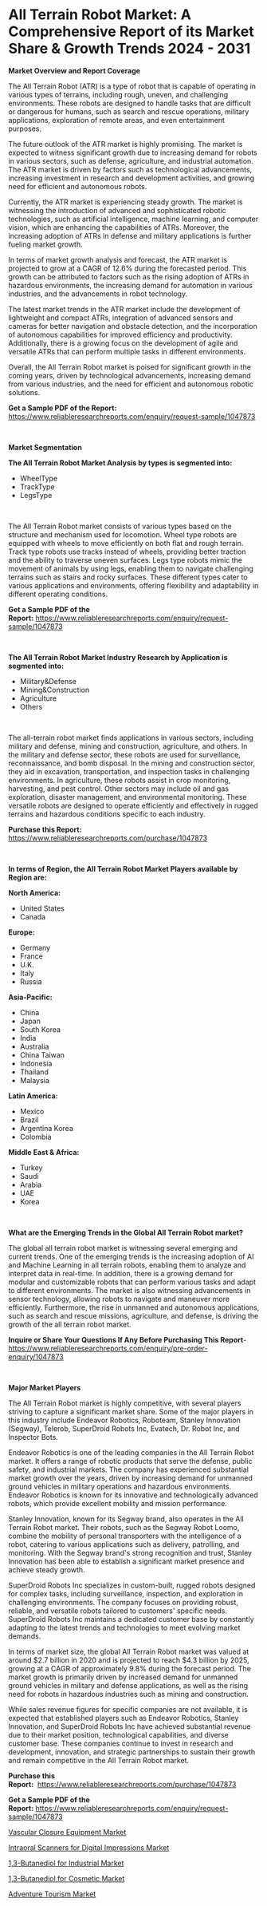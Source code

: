 <p><h1>All Terrain Robot Market: A Comprehensive Report of its Market Share & Growth Trends 2024 - 2031</h1></p><p><strong>Market Overview and Report Coverage</strong></p>
<p><p>The All Terrain Robot (ATR) is a type of robot that is capable of operating in various types of terrains, including rough, uneven, and challenging environments. These robots are designed to handle tasks that are difficult or dangerous for humans, such as search and rescue operations, military applications, exploration of remote areas, and even entertainment purposes.</p><p>The future outlook of the ATR market is highly promising. The market is expected to witness significant growth due to increasing demand for robots in various sectors, such as defense, agriculture, and industrial automation. The ATR market is driven by factors such as technological advancements, increasing investment in research and development activities, and growing need for efficient and autonomous robots.</p><p>Currently, the ATR market is experiencing steady growth. The market is witnessing the introduction of advanced and sophisticated robotic technologies, such as artificial intelligence, machine learning, and computer vision, which are enhancing the capabilities of ATRs. Moreover, the increasing adoption of ATRs in defense and military applications is further fueling market growth.</p><p>In terms of market growth analysis and forecast, the ATR market is projected to grow at a CAGR of 12.6% during the forecasted period. This growth can be attributed to factors such as the rising adoption of ATRs in hazardous environments, the increasing demand for automation in various industries, and the advancements in robot technology.</p><p>The latest market trends in the ATR market include the development of lightweight and compact ATRs, integration of advanced sensors and cameras for better navigation and obstacle detection, and the incorporation of autonomous capabilities for improved efficiency and productivity. Additionally, there is a growing focus on the development of agile and versatile ATRs that can perform multiple tasks in different environments.</p><p>Overall, the All Terrain Robot market is poised for significant growth in the coming years, driven by technological advancements, increasing demand from various industries, and the need for efficient and autonomous robotic solutions.</p></p>
<p><strong>Get a Sample PDF of the Report:</strong> <a href="https://www.reliableresearchreports.com/enquiry/request-sample/1047873">https://www.reliableresearchreports.com/enquiry/request-sample/1047873</a></p>
<p>&nbsp;</p>
<p><strong>Market Segmentation</strong></p>
<p><strong>The All Terrain Robot Market Analysis by types is segmented into:</strong></p>
<p><ul><li>WheelType</li><li>TrackType</li><li>LegsType</li></ul></p>
<p>&nbsp;</p>
<p><p>The All Terrain Robot market consists of various types based on the structure and mechanism used for locomotion. Wheel type robots are equipped with wheels to move efficiently on both flat and rough terrain. Track type robots use tracks instead of wheels, providing better traction and the ability to traverse uneven surfaces. Legs type robots mimic the movement of animals by using legs, enabling them to navigate challenging terrains such as stairs and rocky surfaces. These different types cater to various applications and environments, offering flexibility and adaptability in different operating conditions.</p></p>
<p><strong>Get a Sample PDF of the Report:</strong>&nbsp;<a href="https://www.reliableresearchreports.com/enquiry/request-sample/1047873">https://www.reliableresearchreports.com/enquiry/request-sample/1047873</a></p>
<p>&nbsp;</p>
<p><strong>The All Terrain Robot Market Industry Research by Application is segmented into:</strong></p>
<p><ul><li>Military&Defense</li><li>Mining&Construction</li><li>Agriculture</li><li>Others</li></ul></p>
<p>&nbsp;</p>
<p><p>The all-terrain robot market finds applications in various sectors, including military and defense, mining and construction, agriculture, and others. In the military and defense sector, these robots are used for surveillance, reconnaissance, and bomb disposal. In the mining and construction sector, they aid in excavation, transportation, and inspection tasks in challenging environments. In agriculture, these robots assist in crop monitoring, harvesting, and pest control. Other sectors may include oil and gas exploration, disaster management, and environmental monitoring. These versatile robots are designed to operate efficiently and effectively in rugged terrains and hazardous conditions specific to each industry.</p></p>
<p><strong>Purchase this Report:</strong>&nbsp; <a href="https://www.reliableresearchreports.com/purchase/1047873">https://www.reliableresearchreports.com/purchase/1047873</a></p>
<p>&nbsp;</p>
<p><strong>In terms of Region, the All Terrain Robot Market Players available by Region are:</strong></p>
<p>
    <p> <strong> North America: </strong>
        <ul>
            <li>United States</li>
            <li>Canada</li>
        </ul>
        </p> 
    <p> <strong> Europe: </strong>
        <ul>
            <li>Germany</li>
            <li>France</li>
            <li>U.K.</li>
            <li>Italy</li>
            <li>Russia</li>
        </ul>
        </p> 
    <p> <strong> Asia-Pacific: </strong>
        <ul>
            <li>China</li>
            <li>Japan</li>
            <li>South Korea</li>
            <li>India</li>
            <li>Australia</li>
            <li>China Taiwan</li>
            <li>Indonesia</li>
            <li>Thailand</li>
            <li>Malaysia</li>
        </ul>
        </p> 
    <p> <strong> Latin America: </strong>
        <ul>
            <li>Mexico</li>
            <li>Brazil</li>
            <li>Argentina Korea</li>
            <li>Colombia</li>
        </ul>
        </p> 
    <p> <strong> Middle East & Africa: </strong>
        <ul>
            <li>Turkey</li>
            <li>Saudi</li>
            <li>Arabia</li>
            <li>UAE</li>
            <li>Korea</li>
        </ul>
    </p>
    </p>
<p>&nbsp;</p>
<p><strong>What are the Emerging Trends in the Global All Terrain Robot market?</strong></p>
<p><p>The global all terrain robot market is witnessing several emerging and current trends. One of the emerging trends is the increasing adoption of AI and Machine Learning in all terrain robots, enabling them to analyze and interpret data in real-time. In addition, there is a growing demand for modular and customizable robots that can perform various tasks and adapt to different environments. The market is also witnessing advancements in sensor technology, allowing robots to navigate and maneuver more efficiently. Furthermore, the rise in unmanned and autonomous applications, such as search and rescue missions, agriculture, and defense, is driving the growth of the all terrain robot market.</p></p>
<p><strong>Inquire or Share Your Questions If Any Before Purchasing This Report</strong>- <a href="https://www.reliableresearchreports.com/enquiry/pre-order-enquiry/1047873">https://www.reliableresearchreports.com/enquiry/pre-order-enquiry/1047873</a></p>
<p>&nbsp;</p>
<p><strong>Major Market Players</strong></p>
<p><p>The All Terrain Robot market is highly competitive, with several players striving to capture a significant market share. Some of the major players in this industry include Endeavor Robotics, Roboteam, Stanley Innovation (Segway), Telerob, SuperDroid Robots Inc, Evatech, Dr. Robot Inc, and Inspector Bots.</p><p>Endeavor Robotics is one of the leading companies in the All Terrain Robot market. It offers a range of robotic products that serve the defense, public safety, and industrial markets. The company has experienced substantial market growth over the years, driven by increasing demand for unmanned ground vehicles in military operations and hazardous environments. Endeavor Robotics is known for its innovative and technologically advanced robots, which provide excellent mobility and mission performance. </p><p>Stanley Innovation, known for its Segway brand, also operates in the All Terrain Robot market. Their robots, such as the Segway Robot Loomo, combine the mobility of personal transporters with the intelligence of a robot, catering to various applications such as delivery, patrolling, and monitoring. With the Segway brand's strong recognition and trust, Stanley Innovation has been able to establish a significant market presence and achieve steady growth.</p><p>SuperDroid Robots Inc specializes in custom-built, rugged robots designed for complex tasks, including surveillance, inspection, and exploration in challenging environments. The company focuses on providing robust, reliable, and versatile robots tailored to customers' specific needs. SuperDroid Robots Inc maintains a dedicated customer base by constantly adapting to the latest trends and technologies to meet evolving market demands.</p><p>In terms of market size, the global All Terrain Robot market was valued at around $2.7 billion in 2020 and is projected to reach $4.3 billion by 2025, growing at a CAGR of approximately 9.8% during the forecast period. The market growth is primarily driven by increased demand for unmanned ground vehicles in military and defense applications, as well as the rising need for robots in hazardous industries such as mining and construction.</p><p>While sales revenue figures for specific companies are not available, it is expected that established players such as Endeavor Robotics, Stanley Innovation, and SuperDroid Robots Inc have achieved substantial revenue due to their market position, technological capabilities, and diverse customer base. These companies continue to invest in research and development, innovation, and strategic partnerships to sustain their growth and remain competitive in the All Terrain Robot market.</p></p>
<p><strong>Purchase this Report:</strong>&nbsp;&nbsp;<a href="https://www.reliableresearchreports.com/purchase/1047873">https://www.reliableresearchreports.com/purchase/1047873</a></p>
<p></p>
<p><strong>Get a Sample PDF of the Report:</strong>&nbsp;<a href="https://www.reliableresearchreports.com/enquiry/request-sample/1047873">https://www.reliableresearchreports.com/enquiry/request-sample/1047873</a></p>
<p><p><a href="https://medium.com/@patriciahanson2013/vascular-closure-equipment-market-size-and-market-trends-complete-industry-overview-2023-to-2030-90d411fb0038">Vascular Closure Equipment Market</a></p><p><a href="https://medium.com/@patriciahanson2013/intraoral-scanners-for-digital-impressions-market-research-report-its-history-and-forecast-2023-to-56062c4d2c9f">Intraoral Scanners for Digital Impressions Market</a></p><p><a href="https://issuu.com/reportprime-2/docs/13-butanediol-for-industrial-market-size-2030.pptx">1,3-Butanediol for Industrial Market</a></p><p><a href="https://issuu.com/reportprime-2/docs/13-butanediol-for-cosmetic-market-size-2030.pptx">1,3-Butanediol for Cosmetic Market</a></p><p><a href="https://github.com/lilstefpacute/Market-Research-Report-List-2/blob/main/adventure-tourism-market.md">Adventure Tourism Market</a></p></p>